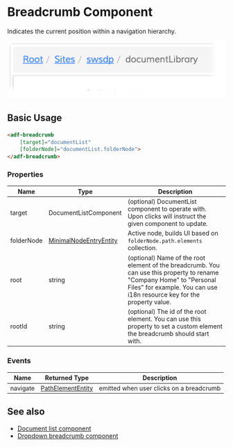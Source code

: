 # Breadcrumb Component

Indicates the current position within a navigation hierarchy.

![Breadcrumb](docassets/images/breadcrumb.png)

## Basic Usage

```html
<adf-breadcrumb
    [target]="documentList"
    [folderNode]="documentList.folderNode">
</adf-breadcrumb>
```

### Properties

| Name | Type | Description |
| ---- | ---- | ----------- |
| target | DocumentListComponent | (optional) DocumentList component to operate with. Upon clicks will instruct the given component to update. |
| folderNode | [MinimalNodeEntryEntity](https://github.com/Alfresco/alfresco-js-api/blob/master/src/alfresco-core-rest-api/docs/NodeMinimalEntry.md) | Active node, builds UI based on `folderNode.path.elements` collection. |
| root | string | (optional) Name of the root element of the breadcrumb. You can use this property to rename "Company Home" to "Personal Files" for example. You can use i18n resource key for the property value. |
| rootId | string | (optional) The id of the root element. You can use this property to set a custom element the breadcrumb should start with. |

### Events

| Name | Returned Type | Description |
| ---- | ------------- | ----------- |
| navigate | [PathElementEntity](https://github.com/Alfresco/alfresco-js-api/blob/master/src/alfresco-core-rest-api/docs/PathElementEntity.md) | emitted when user clicks on a breadcrumb |

## See also

-   [Document list component](document-list.component.md)
-   [Dropdown breadcrumb component](dropdown-breadcrumb.component.md)
